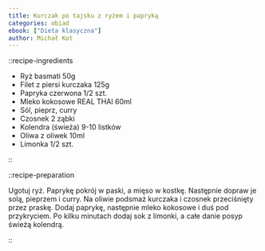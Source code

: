 ```yaml
---
title: Kurczak po tajsku z ryżem i papryką
categories: obiad
ebook: ["Dieta klasyczna"]
author: Michał Kot
---
```


::recipe-ingredients

- Ryż basmati 50g
- Filet z piersi kurczaka 125g
- Papryka czerwona 1/2 szt.
- Mleko kokosowe REAL THAI 60ml
- Sól, pieprz, curry
- Czosnek 2 ząbki
- Kolendra (świeża) 9-10 listków
- Oliwa z oliwek 10ml
- Limonka 1/2 szt.

::

::recipe-preparation

Ugotuj ryż. Paprykę pokrój w paski, a mięso w kostkę. Następnie dopraw je solą, pieprzem i curry. Na oliwie podsmaż kurczaka i czosnek przeciśnięty przez praskę. Dodaj paprykę, następnie mleko kokosowe i duś pod przykryciem. Po kilku minutach dodaj sok z limonki, a całe danie posyp świeżą kolendrą.

::